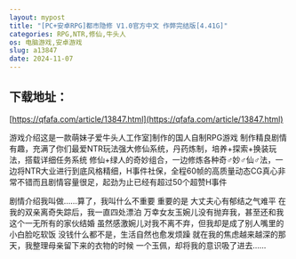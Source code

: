 ```yaml
---
layout: mypost
title: "[PC+安卓RPG]都市隐修 V1.0官方中文 作弊完结版[4.41G]"
categories: RPG,NTR,修仙,牛头人
os: 电脑游戏,安卓游戏
slug: a13847
date: 2024-11-07
---
```


## 下载地址：

[https://qfafa.com/article/13847.html](https://qfafa.com/article/13847.html)

游戏介绍这是一款萌妹子爱牛头人工作室\]制作的国人自制RPG游戏
制作精良剧情有趣，充满了你们最爱NTR玩法强大修仙系统，丹药炼制，培养+探索+换装玩法，搭载详细任务系统
修仙+绿人的奇妙组合，一边修炼各种奇♂妙♂仙♂法，一边将NTR大业进行到底风格精细，H事件社保，全程60帧的高质量动态CG真心非常不错而且剧情容量很足，起劲为止已经有超过50个超赞H事件

剧情介绍我叫做……算了，我叫什么不重要
重要的是
大丈夫心有郁结之气难平
在我的双亲离奇失踪后，我一直四处漂泊
万幸女友玉婉儿没有抛弃我，甚至还和我这个一无所有的家伙结婚
虽然感激婉儿对我不离不弃，但我却是成了别人嘴里的小白脸吃软饭
没钱什么都不是，生活自然也愈发烦躁
就在我的焦虑越来越深的那天，我整理母亲留下来的衣物的时候
一个玉佩，却将我的意识吸了进去……